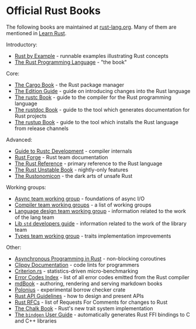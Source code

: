 # Official Rust Books

The following books are maintained at [rust-lang.org](https://www.rust-lang.org/).
Many of them are mentioned in [Learn Rust](https://www.rust-lang.org/learn).

Introductory:
* [Rust by Example](https://doc.rust-lang.org/stable/rust-by-example/) - runnable examples illustrating Rust concepts
* [The Rust Programming Language](https://doc.rust-lang.org/book/) - "the book"

Core:
* [The Cargo Book](https://doc.rust-lang.org/cargo/index.html) - the Rust package manager
* [The Edition Guide](https://doc.rust-lang.org/edition-guide/index.html) - guide on introducing changes into the Rust language
* [The rustc Book](https://doc.rust-lang.org/rustc/index.html) - guide to the compiler for the Rust programming language
* [The rustdoc Book](https://doc.rust-lang.org/stable/rustdoc/) - guide to the tool which generates documentation for Rust projects
* [The rustup Book](https://rust-lang.github.io/rustup/index.html) - guide to the tool which installs the Rust language from release channels

Advanced:
* [Guide to Rustc Development](https://rustc-dev-guide.rust-lang.org/) - compiler internals
* [Rust Forge](https://forge.rust-lang.org/) - Rust team documentation
* [The Rust Reference](https://doc.rust-lang.org/reference/) - primary reference to the Rust language
* [The Rust Unstable Book](https://doc.rust-lang.org/unstable-book/) - nightly-only features
* [The Rustonomicon](https://doc.rust-lang.org/nomicon/) - the dark arts of unsafe Rust

Working groups:
* [Async team working group](https://rust-lang.github.io/wg-async/) - foundations of async I/O
* [Compiler team working groups](https://rust-lang.github.io/compiler-team/working-groups/) - a list of
  working groups
* [Language design team working group](https://lang-team.rust-lang.org/design_notes.html) - information related to the work of the lang team
* [Lib `std` developers guide](https://std-dev-guide.rust-lang.org/about.html) - information related to the work of the library team
* [Types team working group](https://rust-lang.github.io/types-team/) - traits implementation improvements

Other:
* [Asynchronous Programming in Rust](https://rust-lang.github.io/async-book/) - non-blocking coroutines
* [Clippy Documentation](https://doc.rust-lang.org/nightly/clippy/development/infrastructure/book.html) - code lints for programmers
* [Criterion.rs](https://bheisler.github.io/criterion.rs/book/getting_started.html) - statistics-driven micro-benchmarking
* [Error Codes Index](https://doc.rust-lang.org/stable/error_codes/error-index.html) - list of all error codes emitted from the Rust compiler 
* [mdBook](https://rust-lang.github.io/mdBook/) - authoring, rendering and serving markdown books
* [Polonius](https://rust-lang.github.io/polonius/) - experimental borrow checker crate
* [Rust API Guidelines](https://rust-lang.github.io/api-guidelines/) - how to design and present APIs
* [Rust RFCs](https://rust-lang.github.io/rfcs/) - list of Requests For Comments for changes to Rust
* [The Chalk Book](https://rust-lang.github.io/chalk/book/) - Rust's new trait system implementation
* [The `bindgen` User Guide](https://rust-lang.github.io/rust-bindgen/) - automatically generates Rust FFI bindings to C and C++ libraries
